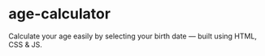 # age-calculator
Calculate your age easily by selecting your birth date — built using HTML, CSS &amp; JS.
